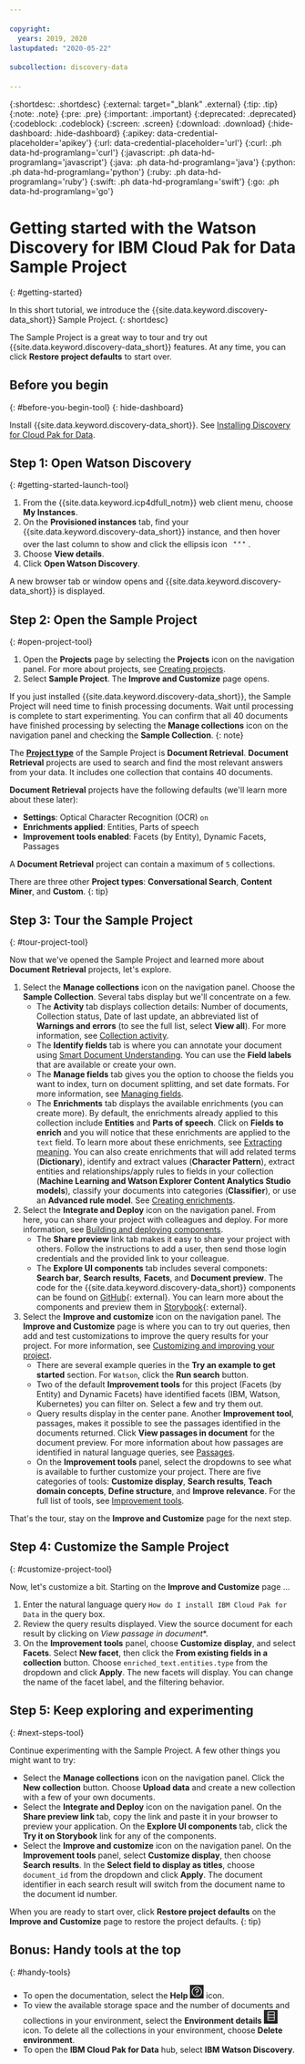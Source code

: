 ```yaml
---

copyright:
  years: 2019, 2020
lastupdated: "2020-05-22"

subcollection: discovery-data

---
```


{:shortdesc: .shortdesc}
{:external: target="_blank" .external}
{:tip: .tip}
{:note: .note}
{:pre: .pre}
{:important: .important}
{:deprecated: .deprecated}
{:codeblock: .codeblock}
{:screen: .screen}
{:download: .download}
{:hide-dashboard: .hide-dashboard}
{:apikey: data-credential-placeholder='apikey'}
{:url: data-credential-placeholder='url'}
{:curl: .ph data-hd-programlang='curl'}
{:javascript: .ph data-hd-programlang='javascript'}
{:java: .ph data-hd-programlang='java'}
{:python: .ph data-hd-programlang='python'}
{:ruby: .ph data-hd-programlang='ruby'}
{:swift: .ph data-hd-programlang='swift'}
{:go: .ph data-hd-programlang='go'}

# Getting started with the Watson Discovery for IBM Cloud Pak for Data Sample Project
{: #getting-started}

In this short tutorial, we introduce the {{site.data.keyword.discovery-data_short}} Sample Project. 
{: shortdesc}

The Sample Project is a great way to tour and try out {{site.data.keyword.discovery-data_short}} features. At any time, you can click **Restore project defaults** to start over.

## Before you begin
{: #before-you-begin-tool}
{: hide-dashboard}

Install {{site.data.keyword.discovery-data_short}}. See [Installing Discovery for Cloud Pak for Data](/docs/discovery-data?topic=discovery-data-install).

## Step 1: Open Watson Discovery
{: #getting-started-launch-tool}

1.  From the {{site.data.keyword.icp4dfull_notm}} web client menu, choose **My Instances**.
1.  On the **Provisioned instances** tab, find your {{site.data.keyword.discovery-data_short}} instance, and then hover over the last column to show and click the ellipsis icon ![Ellipsis icon](images/cp4d-sideways-kebab.png).
1.  Choose **View details**.
1.  Click **Open Watson Discovery**.

A new browser tab or window opens and {{site.data.keyword.discovery-data_short}} is displayed.


## Step 2: Open the Sample Project
{: #open-project-tool}

1.  Open the **Projects** page by selecting the **Projects** icon on the navigation panel. For more about projects, see [Creating projects](/docs/discovery-data?topic=discovery-data-projects).
1.  Select **Sample Project**. The **Improve and Customize** page opens.

If you just installed {{site.data.keyword.discovery-data_short}}, the Sample Project will need time to finish processing documents. Wait until processing is complete to start experimenting. You can confirm that all 40 documents have finished processing by selecting the **Manage collections** icon on the navigation panel and checking the **Sample Collection**.
{: note}

The [**Project type**](/docs/discovery-data?topic=discovery-data-projects#project-type) of the Sample Project is **Document Retrieval**. **Document Retrieval** projects are used to search and find the most relevant answers from your data. It includes one collection that contains 40 documents.

**Document Retrieval** projects have the following defaults (we'll learn more about these later):
   -  **Settings**: Optical Character Recognition (OCR) `on` 
   -  **Enrichments applied**: Entities, Parts of speech
   -  **Improvement tools enabled**: Facets (by Entity), Dynamic Facets, Passages

A **Document Retrieval** project can contain a maximum of `5` collections.

There are three other **Project types**: **Conversational Search**, **Content Miner**, and **Custom**. 
{: tip}

## Step 3: Tour the Sample Project
{: #tour-project-tool}

Now that we've opened the Sample Project and learned more about **Document Retrieval** projects, let's explore.

1.  Select the **Manage collections** icon on the navigation panel. Choose the **Sample Collection**. Several tabs display but we'll concentrate on a few.
    -  The **Activity** tab displays collection details: Number of documents, Collection status, Date of last update, an abbreviated list of **Warnings and errors** (to see the full list, select **View all**). For more information, see [Collection activity](/docs/discovery-data?topic=discovery-data-collections#collection-overview).
    -  The **Identify fields** tab is where you can annotate your document using [Smart Document Understanding](/docs/discovery-data?topic=discovery-data-configuring-fields). You can use the **Field labels** that are available or create your own.
    -  The **Manage fields** tab gives you the option to choose the fields you want to index, turn on document splitting, and set date formats. For more information, see [Managing fields](/docs/discovery-data?topic=discovery-data-configuring-fields#field-settings).
    -  The **Enrichments** tab displays the available enrichments (you can create more). By default, the enrichments already applied to this collection include **Entities** and **Parts of speech**. Click on **Fields to enrich** and you will notice that these enrichments are applied to the `text` field. To learn more about these enrichments, see [Extracting meaning](/docs/discovery-data?topic=discovery-data-create-enrichments#extract-meaning). You can also create enrichments that will add related terms (**Dictionary**), identify and extract values (**Character Pattern**), extract entities and relationships/apply rules to fields in your collection (**Machine Learning and Watson Explorer Content Analytics Studio models**), classify your documents into categories (**Classifier**), or use an **Advanced rule model**. See [Creating enrichments](/docs/discovery-data?topic=discovery-data-create-enrichments).   
1.  Select the **Integrate and Deploy** icon on the navigation panel. From here, you can share your project with colleagues and deploy. For more information, see [Building and deploying components](/docs/discovery-data?topic=discovery-data-deploy).
    -   The **Share preview** link tab makes it easy to share your project with others. Follow the instructions to add a user, then send those login credentials and the provided link to your colleague.
    -   The **Explore UI components** tab includes several componets: **Search bar**, **Search results**, **Facets**, and **Document preview**. The code for the {{site.data.keyword.discovery-data_short}} components can be found on [GitHub](https://github.com/watson-developer-cloud/discovery-components){: external}. You can learn more about the components and preview them in [Storybook](https://watson-developer-cloud.github.io/discovery-components){: external}.
1.  Select the **Improve and customize** icon on the navigation panel. The **Improve and Customize** page is where you can to try out queries, then add and test customizations to improve the query results for your project. For more information, see [Customizing and improving your project](/docs/discovery-data?topic=discovery-data-improve).
    - There are several example queries in the **Try an example to get started** section. For `Watson`, click the **Run search** button.
    - Two of the default **Improvement tools** for this project (Facets (by Entity) and Dynamic Facets) have identified facets (IBM, Watson, Kubernetes) you can filter on. Select a few and try them out. 
    - Query results display in the center pane. Another **Improvement tool**, passages, makes it possible to see the passages identified in the documents returned. Click **View passages in document** for the document preview. For more information about how passages are identified in natural language queries, see [Passages](/docs/discovery-data?topic=discovery-data-query-parameters#passages).
    -  On the **Improvement tools** panel, select the dropdowns to see what is available to further customize your project. There are five categories of tools: **Customize display**, **Search results**, **Teach domain concepts**, **Define structure**, and **Improve relevance**. For the full list of tools, see [Improvement tools](/docs/discovery-data?topic=discovery-data-improve#improvement-tools).
    
That's the tour, stay on the **Improve and Customize** page for the next step.
    
## Step 4: Customize the Sample Project
{: #customize-project-tool}

Now, let's customize a bit. Starting on the **Improve and Customize** page ...
1.  Enter the natural language query `How do I install IBM Cloud Pak for Data` in the query box.
1.  Review the query results displayed. View the source document for each result by clicking on **View* passage in document**.
1.  On the **Improvement tools** panel, choose **Customize display**, and select **Facets**. Select **New facet**, then click the **From existing fields in a collection** button. Choose `enriched_text.entities.type` from the dropdown and click **Apply**. The new facets will display. You can change the name of the facet label, and the filtering behavior.

## Step 5: Keep exploring and experimenting
{: #next-steps-tool}

Continue experimenting with the Sample Project. A few other things you might want to try:
  -  Select the **Manage collections** icon on the navigation panel. Click the **New collection** button. Choose **Upload data** and create a new collection with a few of your own documents.
  -  Select the **Integrate and Deploy** icon on the navigation panel. On the **Share preview link** tab, copy the link and paste it in your browser to preview your application. On the **Explore UI components** tab, click the **Try it on Storybook** link for any of the components.
  -  Select the **Improve and customize** icon on the navigation panel. On the **Improvement tools** panel, select **Customize display**, then choose **Search results**. In the **Select field to display as titles**, choose `document_id` from the dropdown and click **Apply**. The document identifier in each search result will switch from the document name to the document id number.

When you are ready to start over, click **Restore project defaults** on the **Improve and Customize** page to restore the project defaults.
{: tip}


## Bonus: Handy tools at the top 
{: #handy-tools}

 -  To open the documentation, select the **Help** ![Help icon](images/help_icon.png) icon.
 -  To view the available storage space and the number of documents and collections in your environment, select the **Environment details** ![Environment details icon](images/env_icon.png) icon. To delete all the collections in your environment, choose **Delete environment**.
 -  To open the **IBM Cloud Pak for Data** hub, select **IBM Watson Discovery**.